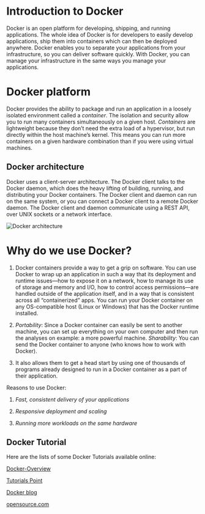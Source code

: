 # Introduction to Docker
Docker is an open platform for developing, shipping, and running applications. The whole idea of Docker is for developers to easily develop applications, ship them into containers which can then be deployed anywhere. Docker enables you to separate your applications from your infrastructure, so you can deliver software quickly. With Docker, you can manage your infrastructure in the same ways you manage your applications.
# Docker platform
Docker provides the ability to package and run an application in a loosely isolated environment called a *container*. The isolation and security allow you to run many containers simultaneously on a given host. *Containers* are lightweight because they don’t need the extra load of a hypervisor, but run directly within the host machine’s kernel. This means you can run more containers on a given hardware combination than if you were using virtual machines. 

## Docker architecture
Docker uses a client-server architecture. The Docker client talks to the Docker daemon, which does the heavy lifting of building, running, and distributing your Docker containers. The Docker client and daemon can run on the same system, or you can connect a Docker client to a remote Docker daemon. The Docker client and daemon communicate using a REST API, over UNIX sockets or a network interface.

![Docker architecture](https://docs.docker.com/engine/images/architecture.svg)

# Why do we use Docker?
1. Docker containers provide a way to get a grip on software. You can use Docker to wrap up an application in such a way that its deployment and runtime issues—how to expose it on a network, how to manage its use of storage and memory and I/O, how to control access permissions—are handled outside of the application itself, and in a way that is consistent across all “containerized” apps. You can run your Docker container on any OS-compatible host (Linux or Windows) that has the Docker runtime installed.

2. *Portability*: Since a Docker container can easily be sent to another machine, you can set up everything on your own computer and then run the analyses on example: a more powerful machine.
*Sharability*: You can send the Docker container to anyone (who knows how to work with Docker).

3. It also allows them to get a head start by using one of thousands of programs already designed to run in a Docker container as a part of their application.

Reasons to use Docker:
1. *Fast, consistent delivery of your applications*

2. *Responsive deployment and scaling*

3. *Running more workloads on the same hardware*

## Docker Tutorial
Here are the lists of some Docker Tutorials available online:

[Docker-Overview](https://docs.docker.com/get-started/overview/)

[Tutorials Point](https://www.tutorialspoint.com/docker/index.htm)

[Docker blog](https://www.docker.com/blog/whats-in-a-container-platform/)

 [opensource.com](https://opensource.com/resources/what-docker)



